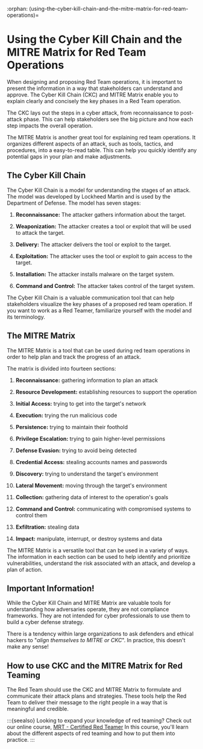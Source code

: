 :orphan:
(using-the-cyber-kill-chain-and-the-mitre-matrix-for-red-team-operations)=

# Using the Cyber Kill Chain and the MITRE Matrix for Red Team Operations

When designing and proposing Red Team operations, it is important to present the information in a way that stakeholders can understand and approve. The Cyber Kill Chain (CKC) and MITRE Matrix enable you to explain clearly and concisely the key phases in a Red Team operation.

The CKC lays out the steps in a cyber attack, from reconnaissance to post-attack phase. This can help stakeholders see the big picture and how each step impacts the overall operation.

The MITRE Matrix is another great tool for explaining red team operations. It organizes different aspects of an attack, such as tools, tactics, and procedures, into a easy-to-read table. This can help you quickly identify any potential gaps in your plan and make adjustments.

## The Cyber Kill Chain

The Cyber Kill Chain is a model for understanding the stages of an attack. The model was developed by Lockheed Martin and is used by the Department of Defense. The model has seven stages:

1. **Reconnaissance:** The attacker gathers information about the target.

2. **Weaponization:** The attacker creates a tool or exploit that will be used to attack the target.

3. **Delivery:** The attacker delivers the tool or exploit to the target.

4. **Exploitation:** The attacker uses the tool or exploit to gain access to the target.

5. **Installation:** The attacker installs malware on the target system.

6. **Command and Control:** The attacker takes control of the target system.

The Cyber Kill Chain is a valuable communication tool that can help stakeholders visualize the key phases of a proposed red team operation. If you want to work as a Red Teamer, familiarize yourself with the model and its terminology.

## The MITRE Matrix

The MITRE Matrix is a tool that can be used during red team operations in order to help plan and track the progress of an attack.

The matrix is divided into fourteen sections:

1. **Reconnaissance:** gathering information to plan an attack

2. **Resource Development:** establishing resources to support the operation

3. **Initial Access:** trying to get into the target's network

4. **Execution:** trying the run malicious code

5. **Persistence:** trying to maintain their foothold

6. **Privilege Escalation:** trying to gain higher-level permissions

7. **Defense Evasion:** trying to avoid being detected

8. **Credential Access:** stealing accounts names and passwords

9. **Discovery:** trying to understand the target's environment

10. **Lateral Movement:** moving through the target's environment

11. **Collection:** gathering data of interest to the operation's goals

12. **Command and Control:** communicating with compromised systems to control them

13. **Exfiltration:** stealing data

14. **Impact:** manipulate, interrupt, or destroy systems and data

The MITRE Matrix is a versatile tool that can be used in a variety of ways. The information in each section can be used to help identify and prioritize vulnerabilities, understand the risk associated with an attack, and develop a plan of action.

## Important Information!

While the Cyber Kill Chain and MITRE Matrix are valuable tools for understanding how adversaries operate, they are not compliance frameworks. They are not intended for cyber professionals to use them to build a cyber defense strategy.

There is a tendency within large organizations to ask defenders and ethical hackers to "_align themselves to MITRE or CKC_". In practice, this doesn't make any sense!

## How to use CKC and the MITRE Matrix for Red Teaming

The Red Team should use the CKC and MITRE Matrix to formulate and communicate their attack plans and strategies. These tools help the Red Team to deliver their message to the right people in a way that is meaningful and credible.

:::{seealso}
Looking to expand your knowledge of red teaming? Check out our online course, [MRT - Certified Red Teamer](https://www.mosse-institute.com/certifications/mrt-certified-red-teamer.html) In this course, you'll learn about the different aspects of red teaming and how to put them into practice.
:::
